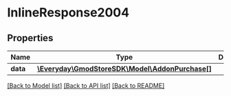 # InlineResponse2004

## Properties
Name | Type | Description | Notes
------------ | ------------- | ------------- | -------------
**data** | [**\Everyday\GmodStoreSDK\Model\AddonPurchase[]**](AddonPurchase.md) |  | [optional] 

[[Back to Model list]](../../README.md#documentation-for-models) [[Back to API list]](../../README.md#documentation-for-api-endpoints) [[Back to README]](../../README.md)

